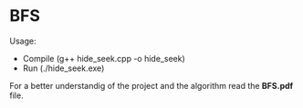 # BFS

Usage:
  - Compile (g++ hide_seek.cpp -o hide_seek)
  - Run (./hide_seek.exe)
  
For a better understandig of the project and the algorithm read the **BFS.pdf** file.
  
